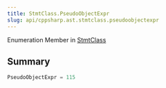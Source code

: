 ```yaml
---
title: StmtClass.PseudoObjectExpr
slug: api/cppsharp.ast.stmtclass.pseudoobjectexpr
---
```

Enumeration Member in [StmtClass](/api/cppsharp/ast/stmtclass)

## Summary



```csharp
PseudoObjectExpr = 115
```

